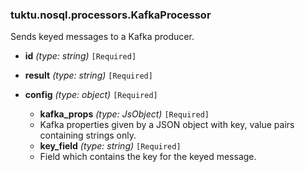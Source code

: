 ### tuktu.nosql.processors.KafkaProcessor
Sends keyed messages to a Kafka producer.

  * **id** *(type: string)* `[Required]`

  * **result** *(type: string)* `[Required]`

  * **config** *(type: object)* `[Required]`

    * **kafka_props** *(type: JsObject)* `[Required]`
    - Kafka properties given by a JSON object with key, value pairs containing strings only.

    * **key_field** *(type: string)* `[Required]`
    - Field which contains the key for the keyed message.


